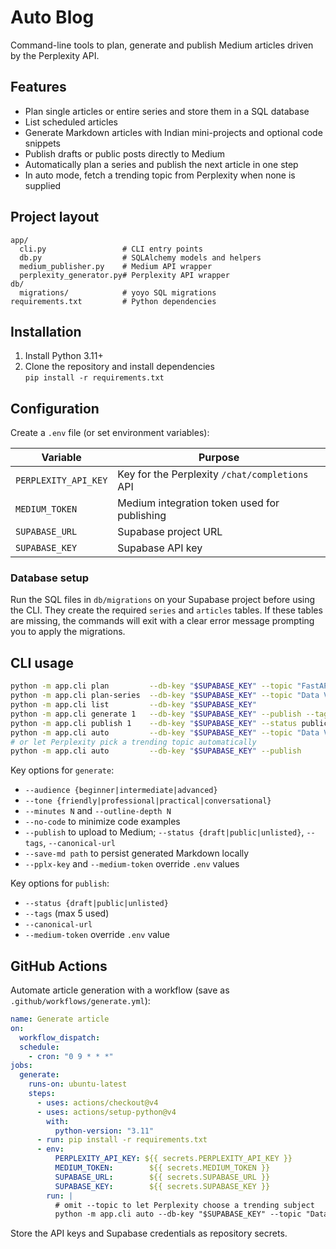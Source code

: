# Auto Blog

Command-line tools to plan, generate and publish Medium articles driven by the Perplexity API.

## Features
- Plan single articles or entire series and store them in a SQL database
- List scheduled articles
- Generate Markdown articles with Indian mini-projects and optional code snippets
- Publish drafts or public posts directly to Medium
- Automatically plan a series and publish the next article in one step
- In auto mode, fetch a trending topic from Perplexity when none is supplied

## Project layout
```
app/
  cli.py                 # CLI entry points
  db.py                  # SQLAlchemy models and helpers
  medium_publisher.py    # Medium API wrapper
  perplexity_generator.py# Perplexity API wrapper
db/
  migrations/            # yoyo SQL migrations
requirements.txt         # Python dependencies
```

## Installation
1. Install Python 3.11+
2. Clone the repository and install dependencies  
   `pip install -r requirements.txt`

## Configuration
Create a `.env` file (or set environment variables):

| Variable             | Purpose                                             |
|----------------------|-----------------------------------------------------|
| `PERPLEXITY_API_KEY` | Key for the Perplexity `/chat/completions` API      |
| `MEDIUM_TOKEN`       | Medium integration token used for publishing        |
| `SUPABASE_URL`       | Supabase project URL                                |
| `SUPABASE_KEY`       | Supabase API key                                    |

### Database setup

Run the SQL files in `db/migrations` on your Supabase project before using the
CLI. They create the required `series` and `articles` tables. If these tables
are missing, the commands will exit with a clear error message prompting you to
apply the migrations.

## CLI usage
```bash
python -m app.cli plan         --db-key "$SUPABASE_KEY" --topic "FastAPI with UPI"
python -m app.cli plan-series  --db-key "$SUPABASE_KEY" --topic "Data Viz in Python" --posts 3
python -m app.cli list         --db-key "$SUPABASE_KEY"
python -m app.cli generate 1   --db-key "$SUPABASE_KEY" --publish --tags python medium
python -m app.cli publish 1    --db-key "$SUPABASE_KEY" --status public --tags python medium
python -m app.cli auto         --db-key "$SUPABASE_KEY" --topic "Data Viz in Python" --publish
# or let Perplexity pick a trending topic automatically
python -m app.cli auto         --db-key "$SUPABASE_KEY" --publish
```

Key options for `generate`:

- `--audience {beginner|intermediate|advanced}`
- `--tone {friendly|professional|practical|conversational}`
- `--minutes N` and `--outline-depth N`
- `--no-code` to minimize code examples
- `--publish` to upload to Medium; `--status {draft|public|unlisted}`, `--tags`, `--canonical-url`
- `--save-md path` to persist generated Markdown locally
- `--pplx-key` and `--medium-token` override `.env` values

Key options for `publish`:

- `--status {draft|public|unlisted}`
- `--tags` (max 5 used)
- `--canonical-url`
- `--medium-token` override `.env` value

## GitHub Actions
Automate article generation with a workflow (save as `.github/workflows/generate.yml`):

```yaml
name: Generate article
on:
  workflow_dispatch:
  schedule:
    - cron: "0 9 * * *"
jobs:
  generate:
    runs-on: ubuntu-latest
    steps:
      - uses: actions/checkout@v4
      - uses: actions/setup-python@v4
        with:
          python-version: "3.11"
      - run: pip install -r requirements.txt
      - env:
          PERPLEXITY_API_KEY: ${{ secrets.PERPLEXITY_API_KEY }}
          MEDIUM_TOKEN:        ${{ secrets.MEDIUM_TOKEN }}
          SUPABASE_URL:        ${{ secrets.SUPABASE_URL }}
          SUPABASE_KEY:        ${{ secrets.SUPABASE_KEY }}
        run: |
          # omit --topic to let Perplexity choose a trending subject
          python -m app.cli auto --db-key "$SUPABASE_KEY" --topic "Data Viz in Python" --publish
```

Store the API keys and Supabase credentials as repository secrets.
